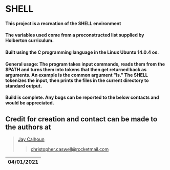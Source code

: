 # SHELL

#### This project is a recreation of the SHELL environment
#### The variables used come from a preconstructed list supplied by Holberton curriculum.

#### Built using the C programming language in the Linux Ubuntu 14.0.4 os.

#### General usage: The program takes input commands, reads them from the $PATH and turns them into tokens that then get returned back as arguments. An example is the common argument "ls." The SHELL tokenizes the input, then prints the files in the current directory to standard output.

#### Build is complete. Any bugs can be reported to the below contacts and would be appreciated.

## Credit for creation and contact can be made to the authors at
>[Jay Calhoun](https://www.github.com/Valinor13)
>>christopher.caswell@rocketmail.com

|04/01/2021|
|----------|
